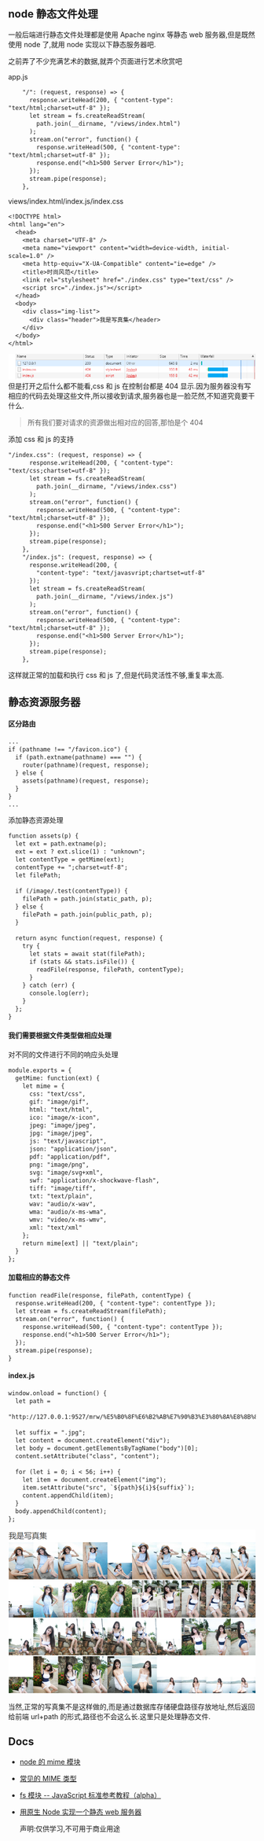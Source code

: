 ## node 静态文件处理

一般后端进行静态文件处理都是使用 Apache nginx 等静态 web 服务器,但是既然使用 node 了,就用 node 实现以下静态服务器吧.

之前弄了不少充满艺术的数据,就弄个页面进行艺术欣赏吧

app.js

```
    "/": (request, response) => {
      response.writeHead(200, { "content-type": "text/html;charset=utf-8" });
      let stream = fs.createReadStream(
        path.join(__dirname, "/views/index.html")
      );
      stream.on("error", function() {
        response.writeHead(500, { "content-type": "text/html;charset=utf-8" });
        response.end("<h1>500 Server Error</h1>");
      });
      stream.pipe(response);
    },
```

views/index.html/index.js/index.css

```
<!DOCTYPE html>
<html lang="en">
  <head>
    <meta charset="UTF-8" />
    <meta name="viewport" content="width=device-width, initial-scale=1.0" />
    <meta http-equiv="X-UA-Compatible" content="ie=edge" />
    <title>时尚风范</title>
    <link rel="stylesheet" href="./index.css" type="text/css" />
    <script src="./index.js"></script>
  </head>
  <body>
    <div class="img-list">
      <div class="header">我是写真集</header>
    </div>
  </body>
</html>
```

![01](https://github.com/easterCat/node-utils/blob/master/04.node%E9%9D%99%E6%80%81%E6%96%87%E4%BB%B6%E5%A4%84%E7%90%86/img/01.png?raw=true)
但是打开之后什么都不能看,css 和 js 在控制台都是 404 显示.因为服务器没有写相应的代码去处理这些文件,所以接收到请求,服务器也是一脸茫然,不知道究竟要干什么.

> 所有我们要对请求的资源做出相对应的回答,那怕是个 404

添加 css 和 js 的支持

```
"/index.css": (request, response) => {
      response.writeHead(200, { "content-type": "text/css;chartset=utf-8" });
      let stream = fs.createReadStream(
        path.join(__dirname, "/views/index.css")
      );
      stream.on("error", function() {
        response.writeHead(500, { "content-type": "text/html;charset=utf-8" });
        response.end("<h1>500 Server Error</h1>");
      });
      stream.pipe(response);
    },
    "/index.js": (request, response) => {
      response.writeHead(200, {
        "content-type": "text/javasvript;chartset=utf-8"
      });
      let stream = fs.createReadStream(
        path.join(__dirname, "/views/index.js")
      );
      stream.on("error", function() {
        response.writeHead(500, { "content-type": "text/html;charset=utf-8" });
        response.end("<h1>500 Server Error</h1>");
      });
      stream.pipe(response);
    },
```

这样就正常的加载和执行 css 和 js 了,但是代码灵活性不够,重复率太高.

## 静态资源服务器

#### 区分路由

```
...
if (pathname !== "/favicon.ico") {
  if (path.extname(pathname) === "") {
    router(pathname)(request, response);
  } else {
    assets(pathname)(request, response);
  }
}
...
```

添加静态资源处理

```
function assets(p) {
  let ext = path.extname(p);
  ext = ext ? ext.slice(1) : "unknown";
  let contentType = getMime(ext);
  contentType += ";charset=utf-8";
  let filePath;

  if (/image/.test(contentType)) {
    filePath = path.join(static_path, p);
  } else {
    filePath = path.join(public_path, p);
  }

  return async function(request, response) {
    try {
      let stats = await stat(filePath);
      if (stats && stats.isFile()) {
        readFile(response, filePath, contentType);
      }
    } catch (err) {
      console.log(err);
    }
  };
}
```

#### 我们需要根据文件类型做相应处理

对不同的文件进行不同的响应头处理

```
module.exports = {
  getMime: function(ext) {
    let mime = {
      css: "text/css",
      gif: "image/gif",
      html: "text/html",
      ico: "image/x-icon",
      jpeg: "image/jpeg",
      jpg: "image/jpeg",
      js: "text/javascript",
      json: "application/json",
      pdf: "application/pdf",
      png: "image/png",
      svg: "image/svg+xml",
      swf: "application/x-shockwave-flash",
      tiff: "image/tiff",
      txt: "text/plain",
      wav: "audio/x-wav",
      wma: "audio/x-ms-wma",
      wmv: "video/x-ms-wmv",
      xml: "text/xml"
    };
    return mime[ext] || "text/plain";
  }
};
```

#### 加载相应的静态文件

```
function readFile(response, filePath, contentType) {
  response.writeHead(200, { "content-type": contentType });
  let stream = fs.createReadStream(filePath);
  stream.on("error", function() {
    response.writeHead(500, { "content-type": contentType });
    response.end("<h1>500 Server Error</h1>");
  });
  stream.pipe(response);
}
```

#### index.js

```
window.onload = function() {
  let path =
    "http://127.0.0.1:9527/mrw/%E5%B0%8F%E6%B2%AB%E7%90%B3%E3%80%8A%E8%8B%8F%E6%A2%85%E5%B2%9B%E6%97%85%E6%8B%8D%E5%86%99%E7%9C%9F%E3%80%8B%20[%E8%8A%B1%E3%81%AE%E9%A2%9CHuaYan]%20Vol.057%20%E5%86%99%E7%9C%9F%E9%9B%86/%E5%B0%8F%E6%B2%AB%E7%90%B3%E3%80%8A%E8%8B%8F%E6%A2%85%E5%B2%9B%E6%97%85%E6%8B%8D%E5%86%99%E7%9C%9F%E3%80%8B%20[%E8%8A%B1%E3%81%AE%E9%A2%9CHuaYan]%20Vol.057%20%E5%86%99%E7%9C%9F%E9%9B%86_image";

  let suffix = ".jpg";
  let content = document.createElement("div");
  let body = document.getElementsByTagName("body")[0];
  content.setAttribute("class", "content");

  for (let i = 0; i < 56; i++) {
    let item = document.createElement("img");
    item.setAttribute("src", `${path}${i}${suffix}`);
    content.appendChild(item);
  }
  body.appendChild(content);
};
```

![02](https://github.com/easterCat/node-utils/blob/master/04.node%E9%9D%99%E6%80%81%E6%96%87%E4%BB%B6%E5%A4%84%E7%90%86/img/02.png?raw=true)

当然,正常的写真集不是这样做的,而是通过数据库存储硬盘路径存放地址,然后返回给前端 url+path 的形式,路径也不会这么长.这里只是处理静态文件.

## Docs

- [node 的 mime 模块](https://www.npmjs.com/package/mime)
- [常见的 MIME 类型](https://blog.csdn.net/daily886/article/details/79068844)
- [fs 模块 -- JavaScript 标准参考教程（alpha）](http://javascript.ruanyifeng.com/nodejs/fs.html#toc8)
- [用原生 Node 实现一个静态 web 服务器](https://blog.csdn.net/weixin_37823121/article/details/82109562)

  声明:仅供学习,不可用于商业用途
